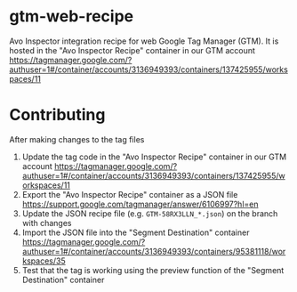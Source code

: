 # gtm-web-recipe

Avo Inspector integration recipe for web Google Tag Manager (GTM). It is hosted in the "Avo Inspector Recipe" container in our GTM account 
https://tagmanager.google.com/?authuser=1#/container/accounts/3136949393/containers/137425955/workspaces/11

# Contributing

After making changes to the tag files

1. Update the tag code in the "Avo Inspector Recipe" container in our GTM account
https://tagmanager.google.com/?authuser=1#/container/accounts/3136949393/containers/137425955/workspaces/11
2. Export the "Avo Inspector Recipe" container as a JSON file https://support.google.com/tagmanager/answer/6106997?hl=en
3. Update the JSON recipe file (e.g. `GTM-58RX3LLN_*.json`) on the branch with changes
4. Import the JSON file into the "Segment Destination" container
https://tagmanager.google.com/?authuser=1#/container/accounts/3136949393/containers/95381118/workspaces/35
5. Test that the tag is working using the preview function of the "Segment Destination" container
